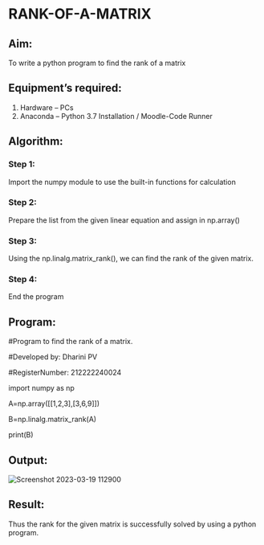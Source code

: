 # RANK-OF-A-MATRIX
## Aim:
To write a python program to find the rank of a matrix

## Equipment’s required:
1. 	Hardware – PCs
2. 	Anaconda – Python 3.7 Installation / Moodle-Code Runner

## Algorithm:
### Step 1: 
Import the numpy module to use the built-in functions for calculation

### Step 2: 
Prepare the list from the given linear equation and assign in np.array()

### Step 3:
Using the np.linalg.matrix_rank(), we can find the rank of the given matrix.

### Step 4: 
End the program

## Program:
#Program to find the rank of a matrix.

#Developed by: Dharini PV 

#RegisterNumber: 212222240024

import numpy as np

A=np.array([[1,2,3],[3,6,9]])

B=np.linalg.matrix_rank(A)

print(B)

## Output:

![Screenshot 2023-03-19 112900](https://user-images.githubusercontent.com/119400845/226156587-491dd93a-8e55-4be1-a776-350969e1ada5.png)

## Result:
Thus the rank for the given matrix is successfully solved by  using a python program.


